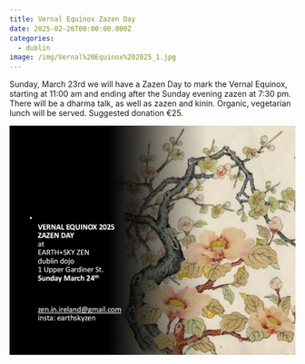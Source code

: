 ```yaml
---
title: Vernal Equinox Zazen Day
date: 2025-02-26T00:00:00.000Z
categories:
  - dublin
image: /img/Vernal%20Equinox%202025_1.jpg
---
```


Sunday, March 23rd we will have a Zazen Day to mark the Vernal Equinox, starting at 11:00 am and ending after the Sunday evening zazen at 7:30 pm. There will be a dharma talk, as well as zazen and kinin. Organic, vegetarian lunch will be served. Suggested donation €25.

![](/img/Vernal%20Equinox%202025_1.jpg)
